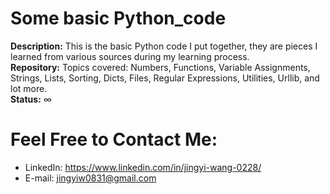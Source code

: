 # Some basic Python_code
**Description:** This is the basic Python code I put together, they are pieces I learned from various sources during my learning process. <br>
**Repository:** Topics covered: Numbers, Functions, Variable Assignments, Strings, Lists, Sorting, Dicts, Files, Regular Expressions, Utilities, Urllib, and lot more. <br>
**Status:** ∞ 

# Feel Free to Contact Me:
- LinkedIn: https://www.linkedin.com/in/jingyi-wang-0228/
- E-mail: jingyiw0831@gmail.com
